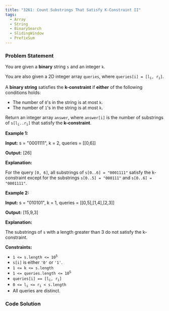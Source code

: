```yaml
---
title: "3261: Count Substrings That Satisfy K-Constraint II"
tags:
  - Array
  - String
  - BinarySearch
  - SlidingWindow
  - PrefixSum
---
```

### Problem Statement

<p>You are given a <strong>binary</strong> string <code>s</code> and an integer <code>k</code>.</p>

<p>You are also given a 2D integer array <code>queries</code>, where <code>queries[i] = [l<sub>i</sub>, r<sub>i</sub>]</code>.</p>

<p>A <strong>binary string</strong> satisfies the <strong>k-constraint</strong> if <strong>either</strong> of the following conditions holds:</p>

<ul>
	<li>The number of <code>0</code>&#39;s in the string is at most <code>k</code>.</li>
	<li>The number of <code>1</code>&#39;s in the string is at most <code>k</code>.</li>
</ul>

<p>Return an integer array <code>answer</code>, where <code>answer[i]</code> is the number of <span data-keyword="substring-nonempty">substrings</span> of <code>s[l<sub>i</sub>..r<sub>i</sub>]</code> that satisfy the <strong>k-constraint</strong>.</p>


<p><strong class="example">Example 1:</strong></p>

<div class="example-block">
<p><strong>Input:</strong> <span class="example-io">s = &quot;0001111&quot;, k = 2, queries = [[0,6]]</span></p>

<p><strong>Output:</strong> <span class="example-io">[26]</span></p>

<p><strong>Explanation:</strong></p>

<p>For the query <code>[0, 6]</code>, all substrings of <code>s[0..6] = &quot;0001111&quot;</code> satisfy the k-constraint except for the substrings <code>s[0..5] = &quot;000111&quot;</code> and <code>s[0..6] = &quot;0001111&quot;</code>.</p>
</div>

<p><strong class="example">Example 2:</strong></p>

<div class="example-block">
<p><strong>Input:</strong> <span class="example-io">s = &quot;010101&quot;, k = 1, queries = [[0,5],[1,4],[2,3]]</span></p>

<p><strong>Output:</strong> <span class="example-io">[15,9,3]</span></p>

<p><strong>Explanation:</strong></p>

<p>The substrings of <code>s</code> with a length greater than 3 do not satisfy the k-constraint.</p>
</div>


<p><strong>Constraints:</strong></p>

<ul>
	<li><code>1 &lt;= s.length &lt;= 10<sup>5</sup></code></li>
	<li><code>s[i]</code> is either <code>&#39;0&#39;</code> or <code>&#39;1&#39;</code>.</li>
	<li><code>1 &lt;= k &lt;= s.length</code></li>
	<li><code>1 &lt;= queries.length &lt;= 10<sup>5</sup></code></li>
	<li><code>queries[i] == [l<sub>i</sub>, r<sub>i</sub>]</code></li>
	<li><code>0 &lt;= l<sub>i</sub> &lt;= r<sub>i</sub> &lt; s.length</code></li>
	<li>All queries are distinct.</li>
</ul>


### Code Solution

```python

```
